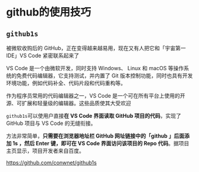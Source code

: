 # github的使用技巧

##  `github1s`

被微软收购后的 GitHub，正在变得越来越易用，现在又有人把它和「宇宙第一 IDE」VS Code 紧密联系起来了



VS Code 是一个由微软开发，同时支持 Windows、 Linux 和 macOS 等操作系统的免费代码编辑器，它支持测试，并内置了 Git 版本控制功能，同时也具有开发环境功能，例如代码补全、代码片段和代码重构等。

作为程序员常用的代码编辑器之一，VS Code 是一个可在所有平台上使用的开源、可扩展和轻量级的编辑器。这些品质使其大受欢迎

 `github1s`可以使用户直接**在 VS Code 界面读取 GitHub 项目的代码**，实现了 GitHub 项目与 VS Code 的无缝衔接。

方法非常简单，**只需要在浏览器地址栏 GitHub 网址链接中的「github 」后面添加 1s ，然后 Enter 键，即可在 VS Code 界面访问该项目的 Repo 代码**。据项目主页显示，项目开发者来自百度。

https://github.com/conwnet/github1s